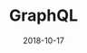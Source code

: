 ---
id: 4
title: GraphQL
tag: graphql
date: "2018-10-17"
image: ../src/images/graphql.svg
pagetype: tech
---